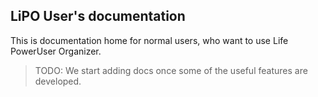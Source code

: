 ## LiPO User's documentation

This is documentation home for normal users, who want to use Life PowerUser Organizer.

> TODO: We start adding docs once some of the useful features are developed.

